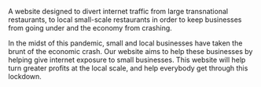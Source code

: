 A website designed to divert internet traffic from large transnational restaurants, to local small-scale restaurants in order to keep businesses from going under and the economy from crashing.

In the midst of this pandemic, small and local businesses have taken the brunt of the economic crash. Our website aims to help these businesses by helping give internet exposure to small businesses. This website will help turn greater profits at the local scale, and help everybody get through this lockdown.
